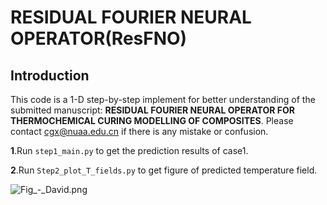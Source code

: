 # RESIDUAL FOURIER NEURAL OPERATOR(ResFNO)

## Introduction

This code is a 1-D step-by-step implement for better understanding of the submitted manuscript: **RESIDUAL FOURIER NEURAL OPERATOR FOR
THERMOCHEMICAL CURING MODELLING OF COMPOSITES**.  Please contact cgx@nuaa.edu.cn if there is any mistake or confusion. 

**1**.Run `step1_main.py` to get the prediction results of case1. 

**2**.Run `Step2_plot_T_fields.py` to get figure of predicted temperature field. 

![Fig_-_David.png](ResultDisplay/Fig-David.svg)

